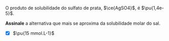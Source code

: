 O produto de solubilidade do sulfato de prata, $\ce{AgSO4}$, é $\pu{1,4e-5}$.

**Assinale** a alternativa que mais se aproxima da solubilidade molar do sal.

- [x] $\pu{15 mmol.L-1}$

